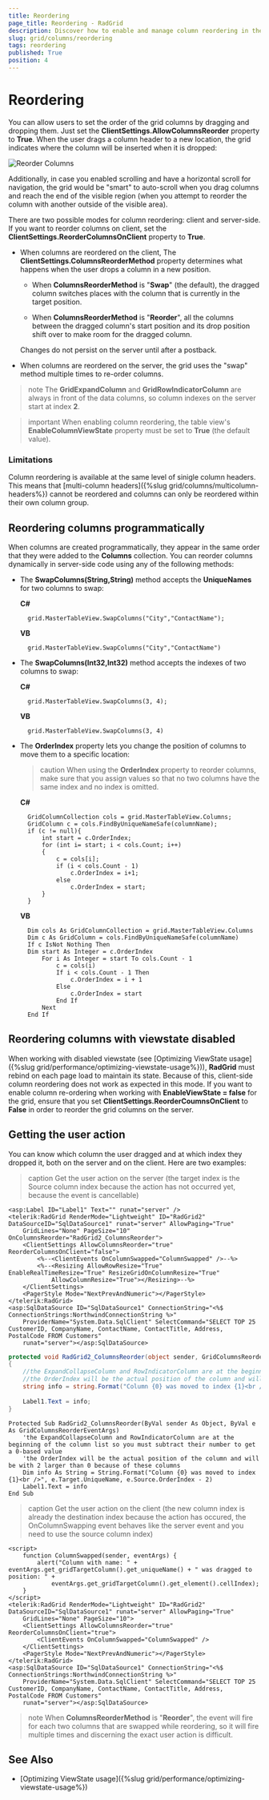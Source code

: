 ```yaml
---
title: Reordering
page_title: Reordering - RadGrid
description: Discover how to enable and manage column reordering in the Grid control for better data organization.
slug: grid/columns/reordering
tags: reordering
published: True
position: 4
---
```


# Reordering



You can allow users to set the order of the grid columns by dragging and dropping them. Just set the **ClientSettings.AllowColumnsReorder** property to **True**. When the user drags a column header to a new location, the grid indicates where the column will be inserted when it is dropped:

![Reorder Columns](images/grd_reorderingColumns.png)

Additionally, in case you enabled scrolling and have a horizontal scroll for navigation, the grid would be "smart" to auto-scroll when you drag columns and reach the end of the visible region (when you attempt to reorder the column with another outside of the visible area).

There are two possible modes for column reordering: client and server-side. If you want to reorder columns on client, set the **ClientSettings.ReorderColumnsOnClient** property to **True**.

* When columns are reordered on the client, The **ClientSettings.ColumnsReorderMethod** property determines what happens when the user drops a column in a new position.

	*  When **ColumnsReorderMethod** is "**Swap**" (the default), the dragged column switches places with the column that is currently in the target position. 

	* When **ColumnsReorderMethod** is "**Reorder**", all the columns between the dragged column's start position and its drop position shift over to make room for the dragged column. 

	Changes do not persist on the server until after a postback.

* When columns are reordered on the server, the grid uses the "swap" method multiple times to re-order columns.

>note The **GridExpandColumn** and **GridRowIndicatorColumn** are always in front of the data columns, so column indexes on the server start at index **2**.

>important When enabling column reordering, the table view's **EnableColumnViewState** property must be set to **True** (the default value).

### Limitations

Column reordering is available at the same level of sinigle column headers. This means that [multi-column headers]({%slug grid/columns/multicolumn-headers%}) cannot be reordered and columns can only be reordered within their own column group.

## Reordering columns programmatically

When columns are created programmatically, they appear in the same order that they were added to the **Columns** collection. You can reorder columns dynamically in server-side code using any of the following methods:

* The **SwapColumns(String,String)** method accepts the **UniqueNames** for two columns to swap:

	**C#**
		
		grid.MasterTableView.SwapColumns("City","ContactName");			

	**VB**

		grid.MasterTableView.SwapColumns("City","ContactName")			


* The **SwapColumns(Int32,Int32)** method accepts the indexes of two columns to swap:

	**C#**
     
		grid.MasterTableView.SwapColumns(3, 4);				

	**VB**

		grid.MasterTableView.SwapColumns(3, 4)


* The **OrderIndex** property lets you change the position of columns to move them to a specific location:

	>caution When using the **OrderIndex** property to reorder columns, make sure that you assign values so that no two columns have the same index and no index is omitted.

	**C#**

		GridColumnCollection cols = grid.MasterTableView.Columns;
		GridColumn c = cols.FindByUniqueNameSafe(columnName);
		if (c != null){ 
		    int start = c.OrderIndex; 
		    for (int i= start; i < cols.Count; i++)  
		    { 
		        c = cols[i]; 
		        if (i < cols.Count - 1)   
		            c.OrderIndex = i+1;
		        else     
		            c.OrderIndex = start;  
		    }
		}			

	**VB**

		Dim cols As GridColumnCollection = grid.MasterTableView.Columns
		Dim c As GridColumn = cols.FindByUniqueNameSafe(columnName)
		If c IsNot Nothing Then
		Dim start As Integer = c.OrderIndex
		    For i As Integer = start To cols.Count - 1
			    c = cols(i)
			    If i < cols.Count - 1 Then
				    c.OrderIndex = i + 1
			    Else
				    c.OrderIndex = start
			    End If
		    Next
		End If







## Reordering columns with viewstate disabled

When working with disabled viewstate (see [Optimizing ViewState usage]({%slug grid/performance/optimizing-viewstate-usage%})), **RadGrid** must rebind on each page load to maintain its state. Because of this, client-side column reordering does not work as expected in this mode. If you want to enable column re-ordering when working with **EnableViewState = false** for the grid, ensure that you set **ClientSettings.ReorderCoumnsOnClient** to **False** in order to reorder the grid columns on the server.


## Getting the user action

You can know which column the user dragged and at which index they dropped it, both on the server and on the client. Here are two examples:

>caption Get the user action on the server (the target index is the Source column index because the action has not occurred yet, because the event is cancellable)

````ASP.NET
<asp:Label ID="Label1" Text="" runat="server" />
<telerik:RadGrid RenderMode="Lightweight" ID="RadGrid2" DataSourceID="SqlDataSource1" runat="server" AllowPaging="True"
    GridLines="None" PageSize="10" OnColumnsReorder="RadGrid2_ColumnsReorder">
    <ClientSettings AllowColumnsReorder="true" ReorderColumnsOnClient="false">
        <%--<ClientEvents OnColumnSwapped="ColumnSwapped" />--%>
        <%--<Resizing AllowRowResize="True" EnableRealTimeResize="True" ResizeGridOnColumnResize="True"
            AllowColumnResize="True"></Resizing>--%>
    </ClientSettings>
    <PagerStyle Mode="NextPrevAndNumeric"></PagerStyle>
</telerik:RadGrid>
<asp:SqlDataSource ID="SqlDataSource1" ConnectionString="<%$ ConnectionStrings:NorthwindConnectionString %>"
    ProviderName="System.Data.SqlClient" SelectCommand="SELECT TOP 25 CustomerID, CompanyName, ContactName, ContactTitle, Address, PostalCode FROM Customers"
    runat="server"></asp:SqlDataSource>
````

````C#
protected void RadGrid2_ColumnsReorder(object sender, GridColumnsReorderEventArgs e)
{
    //the ExpandCollapseColumn and RowIndicatorColumn are at the beginning of the column list so you must subtract their number to get a 0-based value
    //the OrderIndex will be the actual position of the column and will be with 2 larger than 0 because of these columns
    string info = string.Format("Column {0} was moved to index {1}<br />", e.Target.UniqueName, e.Source.OrderIndex - 2);
 
    Label1.Text = info;
}
````
````VB
Protected Sub RadGrid2_ColumnsReorder(ByVal sender As Object, ByVal e As GridColumnsReorderEventArgs)
    'the ExpandCollapseColumn and RowIndicatorColumn are at the beginning of the column list so you must subtract their number to get a 0-based value
    'the OrderIndex will be the actual position of the column and will be with 2 larger than 0 because of these columns
    Dim info As String = String.Format("Column {0} was moved to index {1}<br />", e.Target.UniqueName, e.Source.OrderIndex - 2)
    Label1.Text = info
End Sub
````

>caption Get the user action on the client (the new column index is already the destination index because the action has occured, the OnColumnSwapping event behaves like the server event and you need to use the source column index)

````ASP.NET
<script>
	function ColumnSwapped(sender, eventArgs) {
		alert("Column with name: " + eventArgs.get_gridTargetColumn().get_uniqueName() + " was dragged to position: " +
			eventArgs.get_gridTargetColumn().get_element().cellIndex);
	}
</script>
<telerik:RadGrid RenderMode="Lightweight" ID="RadGrid2" DataSourceID="SqlDataSource1" runat="server" AllowPaging="True"
	GridLines="None" PageSize="10">
	<ClientSettings AllowColumnsReorder="true" ReorderColumnsOnClient="true">
		<ClientEvents OnColumnSwapped="ColumnSwapped" />
	</ClientSettings>
	<PagerStyle Mode="NextPrevAndNumeric"></PagerStyle>
</telerik:RadGrid>
<asp:SqlDataSource ID="SqlDataSource1" ConnectionString="<%$ ConnectionStrings:NorthwindConnectionString %>"
    ProviderName="System.Data.SqlClient" SelectCommand="SELECT TOP 25 CustomerID, CompanyName, ContactName, ContactTitle, Address, PostalCode FROM Customers"
    runat="server"></asp:SqlDataSource>
````

>note When **ColumnsReorderMethod** is "**Reorder**", the event will fire for each two columns that are swapped while reordering, so it will fire multiple times and discerning the exact user action is difficult.

## See Also

 * [Optimizing ViewState usage]({%slug grid/performance/optimizing-viewstate-usage%})
